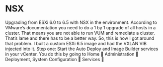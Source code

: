 # NSX
Upgrading from ESXi 6.0 to 6.5 with NSX in the environment.
According to VMware’s documentation you need to do a 1 by 1 upgrade of all hosts in a cluster. That means you are not able to run VUM and remediate a cluster.  That’s lame and there has to be a better way. So, this is how I got around that problem. I built a custom ESXi 6.5 image and had the VXLAN VIB injected into it. 
Step one: Start the Auto Deploy and Image Builder services in your vCenter. You do this by going to Home  Administration  Deployment, System Configuration  Services  
